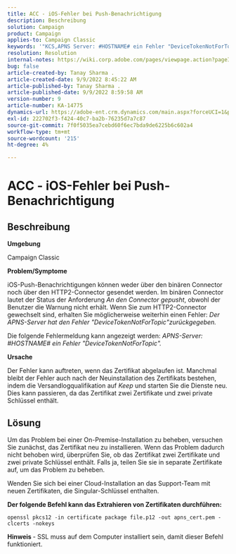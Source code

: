 ```yaml
---
title: ACC - iOS-Fehler bei Push-Benachrichtigung
description: Beschreibung
solution: Campaign
product: Campaign
applies-to: Campaign Classic
keywords: '"KCS,APNS Server: #HOSTNAME# ein Fehler "DeviceTokenNotForTopic"'
resolution: Resolution
internal-notes: https://wiki.corp.adobe.com/pages/viewpage.action?pageId=1334124733
bug: false
article-created-by: Tanay Sharma .
article-created-date: 9/9/2022 8:45:22 AM
article-published-by: Tanay Sharma .
article-published-date: 9/9/2022 8:59:58 AM
version-number: 9
article-number: KA-14775
dynamics-url: https://adobe-ent.crm.dynamics.com/main.aspx?forceUCI=1&pagetype=entityrecord&etn=knowledgearticle&id=77b943bc-1b30-ed11-9db1-002248086735
exl-id: 222702f3-f424-40c7-ba2b-76235d7a7c87
source-git-commit: 7f0f5035ea7cebd60f6ec7bda9de6225b6c602a4
workflow-type: tm+mt
source-wordcount: '215'
ht-degree: 4%

---
```


# ACC - iOS-Fehler bei Push-Benachrichtigung

## Beschreibung




<b>Umgebung</b>



Campaign Classic



<b>Problem/Symptome</b>



iOS-Push-Benachrichtigungen können weder über den binären Connector noch über den HTTP2-Connector gesendet werden. Im binären Connector lautet der Status der Anforderung *An den Connector gepusht*, obwohl der Benutzer die Warnung nicht erhält. Wenn Sie zum HTTP2-Connector gewechselt sind, erhalten Sie möglicherweise weiterhin einen Fehler: *Der APNS-Server hat den Fehler &quot;DeviceTokenNotForTopic&quot;zurückgegeben.*



Die folgende Fehlermeldung kann angezeigt werden: *APNS-Server: #HOSTNAME# ein Fehler &quot;DeviceTokenNotForTopic&quot;.*



<b>Ursache</b>



Der Fehler kann auftreten, wenn das Zertifikat abgelaufen ist. Manchmal bleibt der Fehler auch nach der Neuinstallation des Zertifikats bestehen, indem die Versandlogqualifikation auf *Keep* und starten Sie die Dienste neu. Dies kann passieren, da das Zertifikat zwei Zertifikate und zwei private Schlüssel enthält.










## Lösung


Um das Problem bei einer On-Premise-Installation zu beheben, versuchen Sie zunächst, das Zertifikat neu zu installieren. Wenn das Problem dadurch nicht behoben wird, überprüfen Sie, ob das Zertifikat zwei Zertifikate und zwei private Schlüssel enthält. Falls ja, teilen Sie sie in separate Zertifikate auf, um das Problem zu beheben.

Wenden Sie sich bei einer Cloud-Installation an das Support-Team mit neuen Zertifikaten, die Singular-Schlüssel enthalten.



<b>Der folgende Befehl kann das Extrahieren von Zertifikaten durchführen:</b>

```
openssl pkcs12 -in certificate package file.p12 -out apns_cert.pem -clcerts -nokeys
```




<b>Hinweis </b>- SSL muss auf dem Computer installiert sein, damit dieser Befehl funktioniert.
